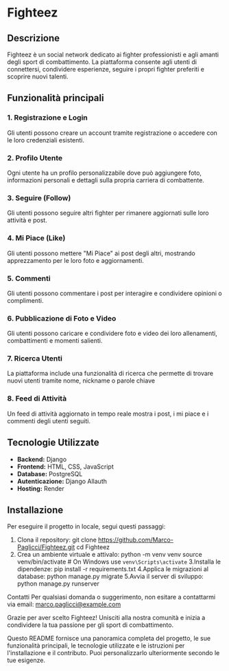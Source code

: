 # Fighteez

## Descrizione
Fighteez è un social network dedicato ai fighter professionisti e agli amanti degli sport di combattimento. La piattaforma consente agli utenti di connettersi, condividere esperienze, seguire i propri fighter preferiti e scoprire nuovi talenti.

## Funzionalità principali

### 1. Registrazione e Login
Gli utenti possono creare un account tramite registrazione o accedere con le loro credenziali esistenti.

### 2. Profilo Utente
Ogni utente ha un profilo personalizzabile dove può aggiungere foto, informazioni personali e dettagli sulla propria carriera di combattente.

### 3. Seguire (Follow)
Gli utenti possono seguire altri fighter per rimanere aggiornati sulle loro attività e post.

### 4. Mi Piace (Like)
Gli utenti possono mettere "Mi Piace" ai post degli altri, mostrando apprezzamento per le loro foto  e aggiornamenti.

### 5. Commenti
Gli utenti possono commentare i post per interagire e condividere opinioni o complimenti.

### 6. Pubblicazione di Foto e Video
Gli utenti possono caricare e condividere foto e video dei loro allenamenti, combattimenti e momenti salienti.

### 7. Ricerca Utenti
La piattaforma include una funzionalità di ricerca che permette di trovare nuovi utenti tramite nome, nickname o parole chiave 

### 8. Feed di Attività
Un feed di attività aggiornato in tempo reale mostra i post, i mi piace e i commenti degli utenti seguiti.

## Tecnologie Utilizzate
- **Backend:** Django
- **Frontend:** HTML, CSS, JavaScript
- **Database:** PostgreSQL
- **Autenticazione:** Django Allauth
- **Hosting:** Render

## Installazione
Per eseguire il progetto in locale, segui questi passaggi:

1. Clona il repository:
   git clone https://github.com/Marco-Paglicci/Fighteez.git
   cd Fighteez
2. Crea un ambiente virtuale e attivalo:
  python -m venv venv
  source venv/bin/activate  # On Windows use `venv\Scripts\activate`
3.Installa le dipendenze:
  pip install -r requirements.txt
4.Applica le migrazioni al database:
  python manage.py migrate
5.Avvia il server di sviluppo:
  python manage.py runserver

Contatti
Per qualsiasi domanda o suggerimento, non esitare a contattarmi via email: marco.paglicci@example.com

Grazie per aver scelto Fighteez! Unisciti alla nostra comunità e inizia a condividere la tua passione per gli sport di combattimento.

Questo README fornisce una panoramica completa del progetto, le sue funzionalità principali, le tecnologie utilizzate e le istruzioni per l'installazione e il contributo. Puoi personalizzarlo ulteriormente secondo le tue esigenze.


   
